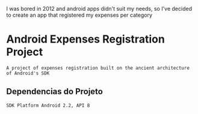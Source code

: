 I was bored in 2012 and android apps didn't suit my needs, so I've decided to create an app that registered my expenses per category

# Android Expenses Registration Project
	A project of expenses registration built on the ancient architecture of Android's SDK

## Dependencias do Projeto

	SDK Platform Android 2.2, API 8	
